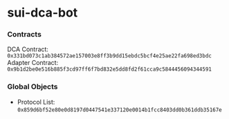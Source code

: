 # sui-dca-bot

### Contracts
DCA Contract: `0x331bd073c1ab384572ae157003e8ff3b9dd15ebdc5bcf4e25ae22fa698ed3bdc`
Adapter Contract: `0x9b1d2be0e516b885f3cd97ff6f7bd832e5dd8fd2f61cca9c5844456094344591`

### Global Objects
- Protocol List: `0x859d6bf52e80e0d8197d0447541e337120e0014b1fcc8403dd0b361ddb35167e`